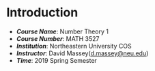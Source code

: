 # Introduction

- ***Course Name***: Number Theory 1
- ***Course Number***: MATH 3527
- ***Institution***: Northeastern University COS
- ***Instructor***: David Massey(d.massey@neu.edu)
- ***Time***: 2019 Spring Semester
